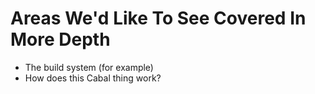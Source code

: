 # Areas We'd Like To See Covered In More Depth


- The build system (for example)
- How does this Cabal thing work?
